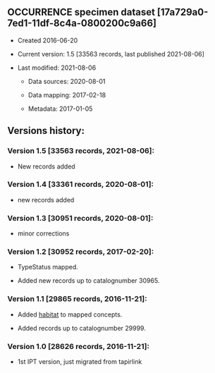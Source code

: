 

## OCCURRENCE specimen dataset [17a729a0-7ed1-11df-8c4a-0800200c9a66]

- Created 2016-06-20

- Current version: 1.5 [33563 records, last published 2021-08-06]

- Last modified: 2021-08-06

  - Data sources: 2020-08-01

  - Data mapping: 2017-02-18

  - Metadata: 2017-01-05

## Versions history:

### Version 1.5 [33563 records, 2021-08-06]:

- New records added

### Version 1.4 [33361 records, 2020-08-01]:

- new records added

### Version 1.3 [30951 records, 2020-08-01]:

- minor corrections

### Version 1.2 [30952 records, 2017-02-20]:

- TypeStatus mapped. 

- Added new records up to catalognumber 30965.

### Version 1.1 [29865 records, 2016-11-21]:

- Added <u>habitat</u> to mapped concepts. 

- Added records up to catalognumber 29999.

### Version 1.0 [28626 records, 2016-11-21]:

- 1st IPT version, just migrated from tapirlink
